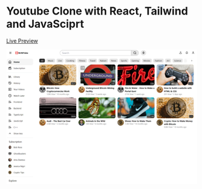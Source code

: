 # Youtube Clone with React, Tailwind and JavaSciprt

<a href="https://we-are-the-champ.netlify.app/">Live Preview</a>

![alt text](./readme.png)

